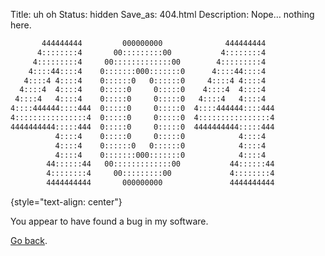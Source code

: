 Title: uh oh
Status: hidden
Save_as: 404.html
Description: Nope&hellip; nothing here.

<!-- TODO: get an image for this page? -->
<!-- markdownlint-disable blanks-around-fences -->

```txt
       444444444         000000000              444444444  
      4::::::::4       00:::::::::00           4::::::::4  
     4:::::::::4     00:::::::::::::00        4:::::::::4  
    4::::44::::4    0:::::::000:::::::0      4::::44::::4  
   4::::4 4::::4    0::::::0   0::::::0     4::::4 4::::4  
  4::::4  4::::4    0:::::0     0:::::0    4::::4  4::::4  
 4::::4   4::::4    0:::::0     0:::::0   4::::4   4::::4  
4::::444444::::444  0:::::0     0:::::0  4::::444444::::444
4::::::::::::::::4  0:::::0     0:::::0  4::::::::::::::::4
4444444444:::::444  0:::::0     0:::::0  4444444444:::::444
          4::::4    0:::::0     0:::::0            4::::4  
          4::::4    0::::::0   0::::::0            4::::4  
          4::::4    0:::::::000:::::::0            4::::4  
        44::::::44   00:::::::::::::00           44::::::44
        4::::::::4     00:::::::::00             4::::::::4
        4444444444       000000000               4444444444
```
{style="text-align: center"}

<p id="message">You appear to have found a bug in my software.</p>

[Go back](javascript:history.back()).

<script>
    // update link if it was an internal link
    var m = document.getElementById('message');
    if (/\/\/dragoncoder047.github.io\//.test(document.referrer)) {
        var repo = /dragoncoder047.github.io\/(\w+)/.exec(document.referrer)?.[1] || "dragoncoder047.github.io";
        m.innerHTML = 'Sorry for the broken link. If it doesn&apos;t get fixed soon, please <a href="https://github.com/dragoncoder047/' + repo + '/issues">report it</a>.';
    }
</script>
